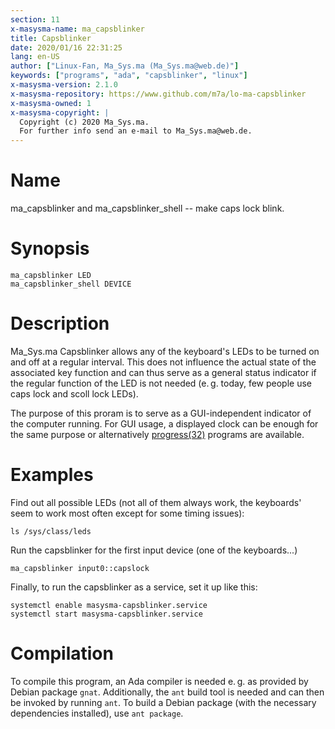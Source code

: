 ```yaml
---
section: 11
x-masysma-name: ma_capsblinker
title: Capsblinker
date: 2020/01/16 22:31:25
lang: en-US
author: ["Linux-Fan, Ma_Sys.ma (Ma_Sys.ma@web.de)"]
keywords: ["programs", "ada", "capsblinker", "linux"]
x-masysma-version: 2.1.0
x-masysma-repository: https://www.github.com/m7a/lo-ma-capsblinker
x-masysma-owned: 1
x-masysma-copyright: |
  Copyright (c) 2020 Ma_Sys.ma.
  For further info send an e-mail to Ma_Sys.ma@web.de.
---
```

Name
====

ma_capsblinker and ma_capsblinker_shell -- make caps lock blink.

Synopsis
========

	ma_capsblinker LED
	ma_capsblinker_shell DEVICE

Description
===========

Ma_Sys.ma Capsblinker allows any of the keyboard's LEDs to be turned on and off
at a regular interval. This does not influence the actual state of the
associated key function and can thus serve as a general status indicator if the
regular function of the LED is not needed (e. g. today, few people use caps lock
and scoll lock LEDs).

The purpose of this proram is to serve as a GUI-independent indicator of the
computer running. For GUI usage, a displayed clock can be enough for the same
purpose or alternatively [progress(32)](../32/progress.xhtml) programs are
available.

Examples
========

Find out all possible LEDs (not all of them always work, the keyboards' seem to
work most often except for some timing issues):

	ls /sys/class/leds

Run the capsblinker for the first input device (one of the keyboards...)

	ma_capsblinker input0::capslock

Finally, to run the capsblinker as a service, set it up like this:

	systemctl enable masysma-capsblinker.service
	systemctl start masysma-capsblinker.service

Compilation
===========

To compile this program, an Ada compiler is needed e. g. as provided by Debian
package `gnat`. Additionally, the `ant` build tool is needed and can then be
invoked by running `ant`. To build a Debian package (with the necessary
dependencies installed), use `ant package`.
